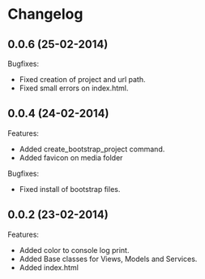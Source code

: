 # Changelog

## 0.0.6 (25-02-2014)

Bugfixes:

- Fixed creation of project and url path.
- Fixed small errors on index.html.

## 0.0.4 (24-02-2014)

Features:

- Added create_bootstrap_project command.
- Added favicon on media folder

Bugfixes:

- Fixed install of bootstrap files.

## 0.0.2 (23-02-2014)

Features:

- Added color to console log print.
- Added Base classes for Views, Models and Services.
- Added index.html
